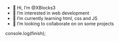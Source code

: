 - 👋 Hi, I’m @XBlocks3
- 👀 I’m interested in web development
- 🌱 I’m currently learning html, css and JS
- 💞️ I’m looking to collaborate on on some projects 

<!---
XBlocks3/XBlocks3 is a ✨ special ✨ repository because its `README.md` (this file) appears on your GitHub profile.
You can click the Preview link to take a look at your changes.
--->
  console.log(finish);
